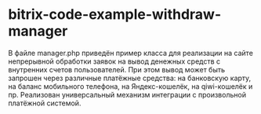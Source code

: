 # bitrix-code-example-withdraw-manager

В файле manager.php приведён пример класса для реализации на сайте непрерывной обработки заявок на вывод денежных средств с внутренних счетов пользователей. При этом вывод может быть запрошен через различные платёжные средства: на банковскую карту, на баланс мобильного телефона, на Яндекс-кошелёк, на qiwi-кошелёк и пр. Реализован универсальный механизм интеграции с произвольной платёжной системой.
